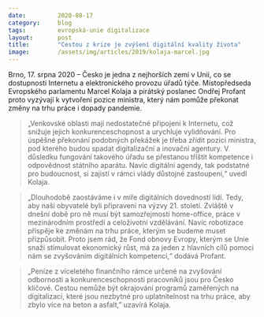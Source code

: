 ```yaml
---
date:         2020-08-17
category:     blog
tags:         evropská-unie digitalizace
layout:       post
title:        "Cestou z krize je zvýšení digitální kvality života"
image:        /assets/img/articles/2019/kolaja-marcel.jpg
--- 
```




Brno, 17. srpna 2020 – Česko je jedna z nejhorších zemí v Unii, co se dostupnosti Internetu a elektronického provozu úřadů týče. Místopředseda Evropského parlamentu Marcel Kolaja a pirátský poslanec Ondřej Profant proto vyzývají k vytvoření pozice ministra, který nám pomůže překonat změny na trhu práce i dopady pandemie.

 

> „Venkovské oblasti mají nedostatečné připojení k Internetu, což snižuje jejich konkurenceschopnost a urychluje vylidňování. Pro úspěšné překonání podobných překážek je třeba zřídit pozici ministra, pod kterého budou spadat digitalizační a inovační agentury. V důsledku fungování takového úřadu se přestanou tříštit kompetence i odpovědnost státního aparátu. Navíc digitální agendy, tak podstatné pro budoucnost, si zajistí v rámci vlády důstojné zastoupení,“ uvedl Kolaja.

 

> „Dlouhodobě zaostáváme i v míře digitálních dovedností lidí. Tedy, aby naši obyvatelé byli připraveni na výzvy 21. století. Zvláště v dnešní době pro ně musí být samozřejmostí home-office, práce v mezinárodním prostředí a celoživotní vzdělávání. Navíc robotizace přispěje ke změnám na trhu práce, kterým se budeme muset přizpůsobit. Proto jsem rád, že Fond obnovy Evropy, kterým se Unie snaží stimulovat ekonomický růst, má za jeden z hlavních cílů pomoci nám se zvyšováním digitálních kompetencí,“ dodává Profant.

 

> „Peníze z víceletého finančního rámce určené na zvyšování odbornosti a konkurenceschopnosti pracovníků jsou pro Česko klíčové. Cestou nemůže být okrajování programů zaměřených na digitalizaci, které jsou nezbytné pro uplatnitelnost na trhu práce, aby zbylo více na beton a asfalt,” uzavírá Kolaja.
